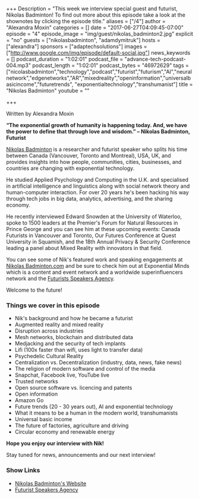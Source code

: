 +++
Description = "This week we interview special guest and futurist, Nikolas Badminton! To find out more about this episode take a look at the shownotes by clicking the episode title."
aliases = ["/4"]
author = "Alexandra Moxin"
categories = []
date = "2017-06-27T04:09:45-07:00"
episode = "4"
episode_image = "img/guest/nikolas_badminton2.jpg"
explicit = "no"
guests = ["nikolasbadminton", "adamdymitruk"]
hosts = ["alexandra"]
sponsors = ["adaptechsolutions"]
images = ["http://www.google.com/img/episode/default-social.jpg"]
news_keywords = []
podcast_duration = "1:02:01"
podcast_file = "advance-tech-podcast-004.mp3"
podcast_length = "1:02:01"
podcast_bytes = "46972629"
tags = ["nicolasbadminton","technology","podcast","futurist","futurism","AI","neuralnetwork","edgenetworks","AR","mixedreality","openinformation","universalbasicincome","futuretrends", "exponentialtechnology","transhumanist"]
title = "Nikolas Badminton"
youtube = ""

+++

Written by Alexandra Moxin

**“The exponential growth of humanity is happening today. And, we have the power to define that through love and wisdom.” – Nikolas Badminton, Futurist**

[Nikolas Badminton](https://twitter.com/NikolasFuturist) is a researcher and futurist speaker who splits his time between Canada (Vancouver, Toronto and Montreal), USA, UK, and provides insights into how people, communities, cities, businesses, and countries are changing with exponential technology.

He studied Applied Psychology and Computing in the U.K. and specialised in artificial intelligence and linguistics along with social network theory and human-computer interaction. For over 20 years he's been hacking his way through tech jobs in big data, analytics, advertising, and the sharing economy.

He recently interviewed Edward Snowden at the University of Waterloo, spoke to 1500 leaders at the Premier's Forum for Natural Resources in Prince George and you can see him at these upcoming events: Canada Futurists in Vancouver and Toronto, Our Futures Conference at Quest University in Squamish, and the 18th Annual Privacy & Security Conference leading a panel about Mixed Reality with innovators in that field.

You can see some of Nik's featured work and speaking engagements at [Nikolas Badminton.com](https://nikolasbadminton.com/) and be sure to check him out at Exponential Minds which is a content and event network and a worldwide superinfluencers network and the [Futurists Speakers Agency](https://futuristspeakersagency.com/).

Welcome to the future!

### Things we cover in this episode

* Nik's background and how he became a futurist
* Augmented reality and mixed reality
* Disruption across industries
* Mesh networks, blockchain and distributed data
* Medjacking and the security of tech implants
* Lifi (100x faster than wifi, uses light to transfer data)
* Psychedelic Cultural Reality
* Centralization vs. Decentralization (industry, data, news, fake news)
* The religion of modern software and control of the media
* Snapchat, Facebook live, YouTube live
* Trusted networks
* Open source software vs. licencing and patents
* Open information
* Amazon Go
* Future trends (20 - 30 years out), AI and exponential technology
* What it means to be a human in the modern world, transhumanists
* Universal basic income
* The future of factories, agriculture and driving
* Circular economy and renewable energy

**Hope you enjoy our interview with Nik!**

Stay tuned for news, announcements and our next interview!

### Show Links

* [Nikolas Badminton's Website](https://nikolasbadminton.com/)
* [Futurist Speakers Agency](https://futuristspeakersagency.com)
